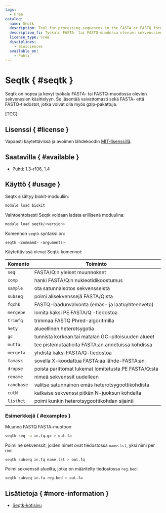 ```yaml
---
tags:
  - Free
catalog:
  name: Seqtk
  description: Tool for processing sequences in the FASTA or FASTQ format
  description_fi: Työkalu FASTA- tai FASTQ-muodossa olevien sekvenssien käsittelyyn
  license_type: Free
  disciplines:
    - Biosciences
  available_on:
    - Puhti
---
```


# Seqtk { #seqtk }

Seqtk on nopea ja kevyt työkalu FASTA- tai FASTQ-muodossa olevien sekvenssien käsittelyyn. Se jäsentää vaivattomasti sekä FASTA- että FASTQ-tiedostot, jotka voivat olla myös gzip-pakattuja.

[TOC]

## Lisenssi { #license }

Vapaasti käytettävissä ja avoimen lähdekoodin [MIT-lisenssillä](https://github.com/lh3/seqtk/blob/master/LICENSE).

## Saatavilla { #available }

* Puhti: 1.3-r106, 1.4

## Käyttö { #usage }

Seqtk sisältyy biokit-moduuliin:

```bash
module load biokit
```

Vaihtoehtoisesti Seqtk voidaan ladata erillisenä moduulina:

```bash
module load seqtk/<version>
```

Komennon `seqtk` syntaksi on:

```bash
seqtk <command> <arguments>
```

Käytettävissä olevat Seqtk-komennot:

| Komento | Toiminto |
|--------|----------------------------------|
|`seq`     |FASTA/Q:n yleiset muunnokset |
|`comp`    |hanki FASTA/Q:n nukleotidikoostumus |
|`sample`  |ota satunnaisotos sekvensseistä |
|`subseq`  |poimi alisekvenssejä FASTA/Q:sta  |
|`fqchk`   |FASTQ-laadunvalvonta (emäs- ja laatuyhteenveto)  |
|`mergepe` |lomita kaksi PE FASTA/Q -tiedostoa |
|`trimfq`  |trimmaa FASTQ Phred-algoritmilla |
|`hety`    |alueellinen heterotsygotia |
|`gc`      |tunnista korkean tai matalan GC-pitoisuuden alueet |
|`mutfa`   |tee pistemutaatioita FASTA:an annetuissa kohdissa |
|`mergefa` |yhdistä kaksi FASTA/Q-tiedostoa |
|`famask`  |sovella X-koodattua FASTA:aa lähde-FASTA:an |
|`dropse`  |poista parittomat lukemat lomitetusta PE FASTA/Q:sta |
|`rename`  |nimeä sekvenssit uudelleen |
|`randbase`|valitse satunnainen emäs heterotsygoottikohdista |
|`cutN`    |katkaise sekvenssi pitkän N-juoksun kohdalta |
|`listhet` |poimi kunkin heterotsygoottikohdan sijainti |

### Esimerkkejä { #examples }

Muunna FASTQ FASTA-muotoon:

```bash
seqtk seq -a in.fq.gz > out.fa
```

Poimi ne sekvenssit, joiden nimet ovat tiedostossa `name.lst`, yksi nimi per rivi:

```bash
seqtk subseq in.fq name.lst > out.fq
```

Poimi sekvenssit alueilta, jotka on määritelty tiedostossa `reg.bed`:

```bash
seqtk subseq in.fa reg.bed > out.fa
```

## Lisätietoja { #more-information }

* [Seqtk-kotisivu](https://github.com/lh3/seqtk)